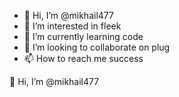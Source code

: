 - 👋 Hi, I’m @mikhail477
- 👀 I’m interested in fleek
- 🌱 I’m currently learning code
- 💞️ I’m looking to collaborate on plug
- 📫 How to reach me success

<!---
mikhail477/mikhail477 is a ✨ special ✨ repository because its `README.md` (this file) appears on your GitHub profile.
You can click the Preview link to take a look at your changes.
--->👋 Hi, I’m @mikhail477


